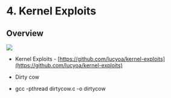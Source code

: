 # 4. Kernel Exploits

## Overview

![](https://i.imgur.com/6fFVSbA.png)

- Kernel Exploits - [https://github.com/lucyoa/kernel-exploits](https://github.com/lucyoa/kernel-exploits)

- Dirty cow
- gcc -pthread dirtycow.c -o dirtycow

